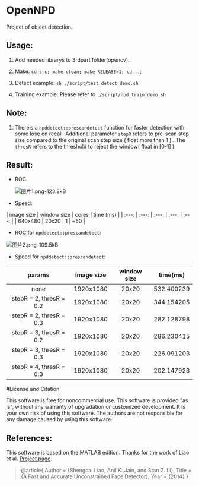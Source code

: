 # OpenNPD

Project of object detection.

## Usage:

  1. Add needed librarys to 3rdpart folder(opencv).

  2. Make: `cd src; make clean; make RELEASE=1; cd ..`;

  3. Detect example: `sh ./script/test_detect_demo.sh`

  4. Training example: Please refer to `./script/npd_train_demo.sh`

## Note:

1. Thereis a `npddetect::prescandetect` function for faster detection with some lose on recall. Additional parameter `stepR` refers to pre-scan step size compared to the original scan step size ( float more than 1 ) . The `thresR` refers to the threshold to reject the window( float in [0-1] ).

## Result:

+ ROC:

  ![图片1.png-123.8kB][1]

+ Speed:

| image size | window size | cores | time (ms) |
| :---: | :---: | :---: | :---: | :---: |
| 640x480 | 20x20 | 1 | ~50 |


+ ROC for `npddetect::prescandetect`:

![图片2.png-109.5kB][2]

+ Speed for `npddetect::prescandetect`:

| params | image size | window size | time(ms) |
| :---: | :---: | :---: | :---: |
| none | 1920x1080 | 20x20 | 532.400239 |
| stepR = 2, thresR = 0.2 | 1920x1080 | 20x20 | 344.154205 |	
| stepR = 2, thresR = 0.3 | 1920x1080 | 20x20 | 282.128798 |		
| stepR = 3, thresR = 0.2 | 1920x1080 | 20x20 | 286.230415 |	
| stepR = 3, thresR = 0.3 | 1920x1080 | 20x20 | 226.091203 |	
| stepR = 4, thresR = 0.3 | 1920x1080 | 20x20 | 202.147923 |	


#License and Citation

This software is free for noncommercial use. This software is provided "as is", without any warranty of upgradation or customized development. It is your own risk of using this software. The authors are not responsible for any damage caused by using this software. 

## References:

This software is based on the MATLAB edition. Thanks for the work of Liao et al. [Project page](http://www.cbsr.ia.ac.cn/users/scliao/projects/npdface/index.html).

> @article{
>      Author = {Shengcai Liao,  Anil K. Jain, and Stan Z. Li},
>      Title = {A Fast and Accurate Unconstrained Face Detector},
>      Year = {2014}
>  }


  [1]: http://static.zybuluo.com/No-Winter/4n2oqec9hqj80qic2ujebxmn/%E5%9B%BE%E7%89%871.png
  [2]: http://static.zybuluo.com/No-Winter/bzf61zqjs4c1qfilwzds4f7s/%E5%9B%BE%E7%89%872.png
